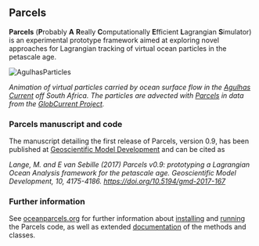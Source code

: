 ## Parcels

**Parcels** (**P**robably **A** **R**eally **C**omputationally
**E**fficient **L**agrangian **S**imulator) is an experimental
prototype framework aimed at exploring novel approaches for Lagrangian
tracking of virtual ocean particles in the petascale age.

![AgulhasParticles](http://oceanparcels.org/animated-gifs/globcurrent_fullyseeded.gif)

*Animation of virtual particles carried by ocean surface flow in the [Agulhas Current](https://en.wikipedia.org/wiki/Agulhas_Current) off South Africa. The particles are advected with [Parcels](http://oceanparcels.org/) in data from the [GlobCurrent Project](http://globcurrent.ifremer.fr/products-data/products-overview).*

### Parcels manuscript and code

The manuscript detailing the first release of Parcels, version 0.9, has been published at [Geoscientific Model Development](https://www.geosci-model-dev.net/10/4175/2017/gmd-10-4175-2017.html) and can be cited as 

*Lange, M. and E van Sebille (2017) Parcels v0.9: prototyping a Lagrangian Ocean Analysis framework for the petascale age. Geoscientific Model Development, 10, 4175-4186. https://doi.org/10.5194/gmd-2017-167*

### Further information

See [oceanparcels.org](http://oceanparcels.org/) for further information about [installing](http://oceanparcels.org/#installing-parcels-on-linux-and-macos) and [running](http://oceanparcels.org/#parcels-tutorials) the Parcels code, as well as extended [documentation](http://oceanparcels.org/parcels.html) of the methods and classes.
